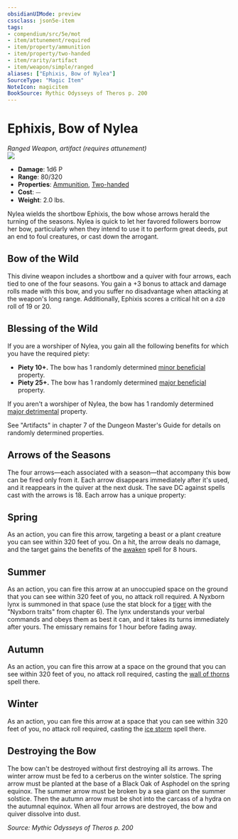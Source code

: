 ```yaml
---
obsidianUIMode: preview
cssclass: json5e-item
tags:
- compendium/src/5e/mot
- item/attunement/required
- item/property/ammunition
- item/property/two-handed
- item/rarity/artifact
- item/weapon/simple/ranged
aliases: ["Ephixis, Bow of Nylea"]
SourceType: "Magic Item"
NoteIcon: magicitem
BookSource: Mythic Odysseys of Theros p. 200
---
```

# Ephixis, Bow of Nylea
*Ranged Weapon, artifact (requires attunement)*  
![](/2-Mechanics/CLI/items/img/ephixis-bow-of-nylea.webp#right)  

- **Damage**: 1d6 P
- **Range**: 80/320
- **Properties**: [Ammunition](/2-Mechanics/CLI/rules/item-properties.md#Ammunition), [Two-handed](/2-Mechanics/CLI/rules/item-properties.md#Two-handed)
- **Cost**: ⏤
- **Weight**: 2.0 lbs.

Nylea wields the shortbow Ephixis, the bow whose arrows herald the turning of the seasons. Nylea is quick to let her favored followers borrow her bow, particularly when they intend to use it to perform great deeds, put an end to foul creatures, or cast down the arrogant.

## Bow of the Wild

This divine weapon includes a shortbow and a quiver with four arrows, each tied to one of the four seasons. You gain a +3 bonus to attack and damage rolls made with this bow, and you suffer no disadvantage when attacking at the weapon's long range. Additionally, Ephixis scores a critical hit on a `d20` roll of 19 or 20.

## Blessing of the Wild

If you are a worshiper of Nylea, you gain all the following benefits for which you have the required piety:

- **Piety 10+.** The bow has 1 randomly determined [minor beneficial](/2-Mechanics/CLI/tables/artifact-properties-minor-beneficial-properties.md) property.  
- **Piety 25+.** The bow has 1 randomly determined [major beneficial](/2-Mechanics/CLI/tables/artifact-properties-major-beneficial-properties.md) property.  

If you aren't a worshiper of Nylea, the bow has 1 randomly determined [major detrimental](/2-Mechanics/CLI/tables/artifact-properties-major-detrimental-properties.md) property.

See "Artifacts" in chapter 7 of the Dungeon Master's Guide for details on randomly determined properties.

## Arrows of the Seasons

The four arrows—each associated with a season—that accompany this bow can be fired only from it. Each arrow disappears immediately after it's used, and it reappears in the quiver at the next dusk. The save DC against spells cast with the arrows is 18. Each arrow has a unique property:

## Spring

As an action, you can fire this arrow, targeting a beast or a plant creature you can see within 320 feet of you. On a hit, the arrow deals no damage, and the target gains the benefits of the [awaken](/2-Mechanics/CLI/spells/awaken.md) spell for 8 hours.

## Summer

As an action, you can fire this arrow at an unoccupied space on the ground that you can see within 320 feet of you, no attack roll required. A Nyxborn lynx is summoned in that space (use the stat block for a [tiger](/2-Mechanics/CLI/bestiary/beast/tiger.md) with the "Nyxborn traits" from chapter 6). The lynx understands your verbal commands and obeys them as best it can, and it takes its turns immediately after yours. The emissary remains for 1 hour before fading away.

## Autumn

As an action, you can fire this arrow at a space on the ground that you can see within 320 feet of you, no attack roll required, casting the [wall of thorns](/2-Mechanics/CLI/spells/wall-of-thorns.md) spell there.

## Winter

As an action, you can fire this arrow at a space that you can see within 320 feet of you, no attack roll required, casting the [ice storm](/2-Mechanics/CLI/spells/ice-storm.md) spell there.

## Destroying the Bow

The bow can't be destroyed without first destroying all its arrows. The winter arrow must be fed to a cerberus on the winter solstice. The spring arrow must be planted at the base of a Black Oak of Asphodel on the spring equinox. The summer arrow must be broken by a sea giant on the summer solstice. Then the autumn arrow must be shot into the carcass of a hydra on the autumnal equinox. When all four arrows are destroyed, the bow and quiver dissolve into dust.

*Source: Mythic Odysseys of Theros p. 200*